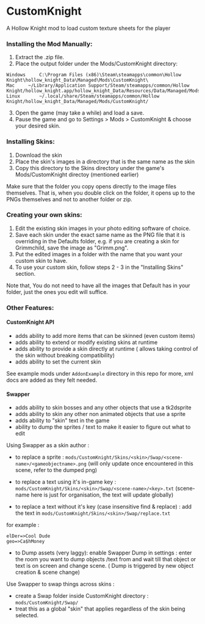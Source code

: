 # CustomKnight 
A Hollow Knight mod to load custom texture sheets for the player

### Installing the Mod Manually:

1. Extract the .zip file.
2. Place the output folder under the Mods/CustomKnight directory:

``` 
Windows		C:\Program Files (x86)\Steam\steamapps\common\Hollow Knight\hollow_knight_Data\Managed\Mods\CustomKnight\
Mac		~/Library/Application Support/Steam/steamapps/common/Hollow Knight/hollow_knight.app/hollow_knight_Data/Resources/Data/Managed/Mods/CustomKnight/
Linux		~/.local/share/Steam/steamapps/common/Hollow Knight/hollow_knight_Data/Managed/Mods/CustomKnight/
```

3. Open the game (may take a while) and load a save.
4. Pause the game and go to Settings > Mods > CustomKnight & choose your desired skin.

### Installing Skins:

1. Download the skin 
2. Place the skin's images in a directory that is the same name as the skin
3. Copy this directory to the Skins directory under the game's Mods/CustomKnight directoy (mentioned earlier)

Make sure that the folder you copy opens directly to the image files themselves. That is, when you double click on the folder, it opens up to the PNGs themselves and not to another folder or zip. 

### Creating your own skins:

1. Edit the existing skin images in your photo editing software of choice.
2. Save each skin under the exact same name as the PNG file that it is overriding in the Defaults folder, e.g. if you 
   are creating a skin for Grimmchild, save the image as "Grimm.png".
3. Put the edited images in a folder with the name that you want your custom skin to have.
4. To use your custom skin, follow steps 2 - 3 in the "Installing Skins" section.

Note that, You do not need to have all the images that Default has in your folder, just the ones you edit will suffice.


### Other Features:

#### CustomKnight API

- adds ability to add more items that can be skinned (even custom items)
- adds ability to extend or modify existing skins at runtime 
- adds ability to provide a skin directly at runtime ( allows taking control of the skin without breaking compatibility)
- adds ability to set the current skin

See example mods under `AddonExample` directory in this repo for more, xml docs are added as they felt needed.

#### Swapper
- adds ability to skin bosses and any other objects that use a tk2dsprite 
- adds ability to skin any other non animated objects that use a sprite
- adds ability to "skin" text in the game 
- ability to dump the sprites / text to make it easier to figure out what to edit


Using Swapper as a skin author : 

 - to replace a sprite : `mods/CustomKnight/Skins/<skin>/Swap/<scene-name>/<gameobjectname>.png`
(will only update once encountered in this scene, refer to the dumped png)

- to replace a text using it's in-game key :  `mods/CustomKnight/Skins/<skin>/Swap/<scene-name>/<key>.txt`
(scene-name here is just for organisation, the text will update globally)

- to replace a text without it's key (case insensitive find & replace) : add the text in `mods/CustomKnight/Skins/<skin>/Swap/replace.txt`

for example :
```
elDer=>Cool Dude
geo=>Ca$hMoney
```
- to Dump assets (very laggy):  enable Swapper Dump in settings : enter the room you want to dump objects /text from and wait till that object or text is on screen and change scene.
( Dump is triggered by new object creation & scene change) 

Use Swapper to swap things across skins : 
 - create a Swap folder inside CustomKnight directory : `mods/CustomKnight/Swap/`
 - treat this as a global "skin" that applies regardless of the skin being selected.



